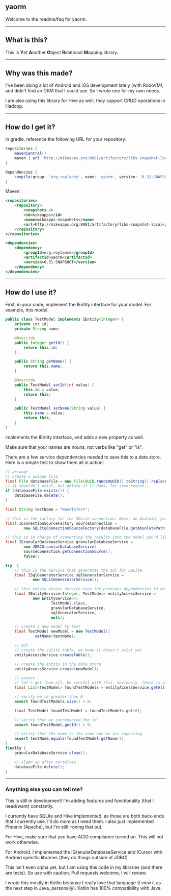 ## yaorm

Welcome to the readme/faq for yaorm.


***


## What is this?

This is **Y**et **A**nother **O**bject **R**elational **M**apping library. 


***


## Why was this made?

I've been doing a lot of Android and iOS development lately (with RoboVM), and didn't find an ORM that I could use. So I wrote one for my own needs.

I am also using this library for Hive as well, they support CRUD operations in Hadoop.


***


## How do I get it?


In gradle, reference the following URL for your repository:
```groovy
repositories {
    mavenCentral()
    maven { url 'http://mikeapps.org:8081/artifactory/libs-snapshot-local' }
}

dependencies {
    compile(group: 'org.roylance', name: 'yaorm', version: '0.31-SNAPSHOT')
}
```

Maven:
```xml
<repositories>
    <repository>
        <snapshots />
        <id>mikeapps</id>
        <name>mikeapps-snapshots</name>
        <url>http://mikeapps.org:8081/artifactory/libs-snapshot-local</url>
    </repository>
</repositories>

<dependencies>
    <dependency>
        <groupId>org.roylance</groupId>
        <artifactId>yaorm</artifactId>
        <version>0.31-SNAPSHOT</version>
    </dependency>
</dependencies>
```


***

## How do I use it?


First, in your code, implement the IEntity interface for your model. For example, this model

```java
public class TestModel implements IEntity<Integer> {
    private int id;
    private String name;

    @Override
    public Integer getId() {
        return this.id;
    }

    public String getName() {
        return this.name;
    }

    @Override
    public TestModel setId(int value) {
        this.id = value;
        return this;
    }

    public TestModel setName(String value) {
        this.name = value;
        return this;
    }
}
```

implements the IEntity<Integer> interface, and adds a new property as well. 

Make sure that your names are nouns, not verbs like "get" or "is".

There are a few service dependencies needed to save this to a data store. Here is a simple test to show them all in action:

```java
// arrange
// create a unique file
final File databaseFile = new File(UUID.randomUUID().toString().replace("-", ""));
// it shouldn't exist, but delete if it does, for some reason...
if (databaseFile.exists()) {
    databaseFile.delete();
}

final String testName = "NameToTest";

// this is the factory for the SQLite connection. Note, on Android, you can implement this interface and hook it in
final IConnectionSourceFactory sourceConnection =
        new SQLiteConnectionSourceFactory(databaseFile.getAbsolutePath());

// this is in charge of converting the results into the model you'd like. Using JDBC for now, but on Android, just implement this interface
final IGranularDatabaseService granularDatabaseService =
        new JDBCGranularDatabaseService(
        sourceConnection.getConnectionSource(),
        false);

try  {
    // this is the service that generates the sql for SQLite.
    final ISqlGeneratorService sqlGeneratorService =
            new SQLiteGeneratorService();

    // this entity access service uses the previous dependencies to do common CRUD operations against the data store
    final IEntityService<Integer, TestModel> entityAccessService =
            new EntityService<>(
                    TestModel.class,
                    granularDatabaseService,
                    sqlGeneratorService,
                    null);

    // create a new model to test
    final TestModel newModel = new TestModel()
            .setName(testName);

    // act
    // create the sqlite table, we know it doesn't exist yet
    entityAccessService.createTable();

    // create the entity in the data store
    entityAccessService.create(newModel);

    // assert
    // let's get them all, be careful with this, obviously. there is also a filtering method
    final List<TestModel> foundTestModels = entityAccessService.getAll();

    // verify we're greater than 0
    assert foundTestModels.size() > 0;

    final TestModel foundTestModel = foundTestModels.get(0);

    // verify that we incremented the id
    assert foundTestModel.getId() > 0;

    // verify that the name is the same one we are expecting
    assert testName.equals(foundTestModel.getName());
}
finally {
    granularDatabaseService.close();

    // clean up after ourselves
    databaseFile.delete();
}
```


***

### Anything else you can tell me?

This is still in development! I'm adding features and functionality (that I need/want) constantly.

I currently have SQLite and Hive implemented, as those are both back-ends that I currently use. I'll do more as I need them. I also just implemented Phoenix (Apache), but I'm still ironing that out.

For Hive, make sure that you have ACID compliance turned on. This will not work otherwise.

For Android, I implemented the IGranularDatabaseService and ICursor with Android specific libraries (they do things outside of JDBC).

This isn't even alpha yet, but I am using this code in my libraries (and there are tests). So use with caution. Pull requests welcome, I will review. 

I wrote this mostly in Kotlin because I really love that language (I view it as the next step in Java, personally). Kotlin has 100% compatibility with Java.